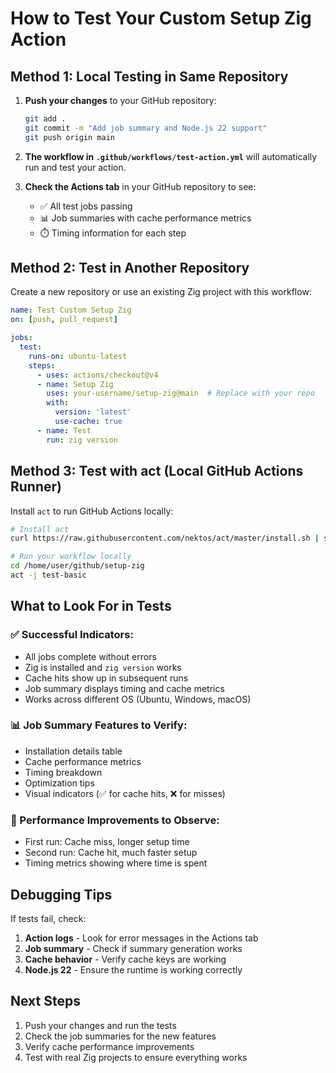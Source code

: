 # How to Test Your Custom Setup Zig Action

## Method 1: Local Testing in Same Repository

1. **Push your changes** to your GitHub repository:
   ```bash
   git add .
   git commit -m "Add job summary and Node.js 22 support"
   git push origin main
   ```

2. **The workflow in `.github/workflows/test-action.yml`** will automatically run and test your action.

3. **Check the Actions tab** in your GitHub repository to see:
   - ✅ All test jobs passing
   - 📊 Job summaries with cache performance metrics
   - ⏱️ Timing information for each step

## Method 2: Test in Another Repository

Create a new repository or use an existing Zig project with this workflow:

```yaml
name: Test Custom Setup Zig
on: [push, pull_request]

jobs:
  test:
    runs-on: ubuntu-latest
    steps:
      - uses: actions/checkout@v4
      - name: Setup Zig
        uses: your-username/setup-zig@main  # Replace with your repo
        with:
          version: 'latest'
          use-cache: true
      - name: Test
        run: zig version
```

## Method 3: Test with act (Local GitHub Actions Runner)

Install `act` to run GitHub Actions locally:

```bash
# Install act
curl https://raw.githubusercontent.com/nektos/act/master/install.sh | sudo bash

# Run your workflow locally
cd /home/user/github/setup-zig
act -j test-basic
```

## What to Look For in Tests

### ✅ Successful Indicators:
- All jobs complete without errors
- Zig is installed and `zig version` works
- Cache hits show up in subsequent runs
- Job summary displays timing and cache metrics
- Works across different OS (Ubuntu, Windows, macOS)

### 📊 Job Summary Features to Verify:
- Installation details table
- Cache performance metrics
- Timing breakdown
- Optimization tips
- Visual indicators (✅ for cache hits, ❌ for misses)

### 🚀 Performance Improvements to Observe:
- First run: Cache miss, longer setup time
- Second run: Cache hit, much faster setup
- Timing metrics showing where time is spent

## Debugging Tips

If tests fail, check:
1. **Action logs** - Look for error messages in the Actions tab
2. **Job summary** - Check if summary generation works
3. **Cache behavior** - Verify cache keys are working
4. **Node.js 22** - Ensure the runtime is working correctly

## Next Steps

1. Push your changes and run the tests
2. Check the job summaries for the new features
3. Verify cache performance improvements
4. Test with real Zig projects to ensure everything works
